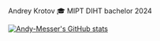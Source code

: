 <!--
**Andy-Messer/Andy-Messer** is a ✨ _special_ ✨ repository because its `README.md` (this file) appears on your GitHub profile.
-->
Andrey Krotov
🎓 MIPT DIHT bachelor 2024

[![Andy-Messer's GitHub stats](https://github-readme-stats.vercel.app/api?username=Andy-Messer)](https://github.com/anuraghazra/github-readme-stats)

<!--
- 🔭 I’m currently working on ...
- 🌱 I’m currently learning ...
- 👯 I’m looking to collaborate on ...
- 🤔 I’m looking for help with ...
- 💬 Ask me about ...
- 📫 How to reach me: ...
- 😄 Pronouns: ...
- ⚡ Fun fact: ...
-->
